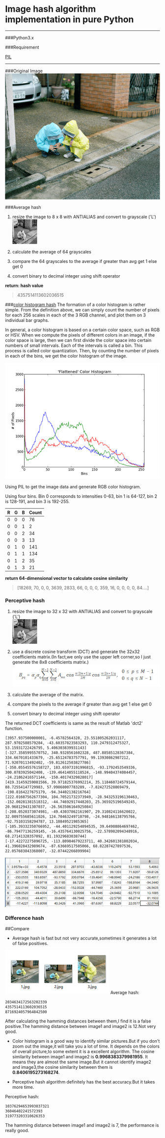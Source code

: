 # Image hash algorithm implementation in pure Python
---

###Python3.x

###Requirement

[PIL](https://pypi.python.org/pypi/PIL)

---

###Original Image 
![](IMG/1.jpg)
    
###Average hash   

1.  resize the image to 8 x 8 with ANTIALIAS and convert to grayscale  ('L')       
![](IMG/80x80.jpg)

2.  calculate the average of 64 grayscales
3.  compare the 64 grayscales to the average if greater than avg get 1 else get 0
4.  convert binary to decimal integer using shift operator

**return: hash value**
> 4357514113602036515

###[color histogram hash](https://en.wikipedia.org/wiki/Color_histogram)
The formation of a color histogram is rather simple. From the definition above, we can simply count the number of pixels for each 256 scales in each of the 3 RGB channel, and plot them on 3 individual bar graphs.

In general, a color histogram is based on a certain color space, such as RGB or HSV. When we compute the pixels of different colors in an image, if the color space is large, then we can first divide the color space into certain numbers of small intervals. Each of the intervals is called a bin. This process is called color quantization. Then, by counting the number of pixels in each of the bins, we get the color histogram of the image.

![](IMG/hist.png)

Using PIL to get the image data and generate RGB color histogram.

Using four bins. Bin 0 corresponds to intensities 0-63, bin 1 is 64-127, bin 2 is 128-191, and bin 3 is 192-255.

R | G | B | Count
----|----|----|----
0|0|0|76
0|0|1|2
0|0|2|34
0|0|3|13
0|1|0|141
0|1|1|134
0|1|2|35
0|1|3|21


**return 64-dimensional vector to calculate cosine similarity**
>[18269, 70, 0, 0, 3639, 2833, 66, 0, 0, 0, 359, 16, 0, 0, 0, 0, 84....]

### Perceptive hash

1.  resize the image to 32 x 32 with ANTIALIAS and convert to grayscale  ('L')      
![](IMG/80x80.jpg)

2.  use a discrete cosine transform (DCT) and generate the 32x32 coefficients matrix.(In fact,we only use the upper left corner,so I just generate the 8x8 coefficients matrix.)      
![](IMG/formula.png)

3.  calculate the average of the matrix.
4.  compare the pixels to the average if greater than avg get 1 else get 0
5.  convert binary to decimal integer using shift operator


The returned DCT coefficients is same as the result of Matlab 'dct2' function.


    [3957.937500000001, -6.45782564328, 23.551805262031117, 287.9702588579284, -43.60357823583293, 110.2479312475327, 53.15931722426795, 5.406303839931143]
    [-327.3585995570752, 340.9328561602328, 487.88585128367384, 334.6670101433679, -25.65124783757791, 99.13930862987212, 71.92070113492402, -59.812612503827786]
    [-350.05545576158727, 183.65973191996815, -93.1792453549336, 300.0783925042408, -139.46414055118524, -148.99404374084457, -24.21862416571144, -150.40174329828017]
    [419.31459259081566, 39.971825376992214, 35.118460724579144, 88.72554147729983, 57.99868007783289, -7.824272528869479, -198.8164227675179, -94.34402138216764]
    [222.01687562677304, 104.70521732373949, -28.943253196130463, -152.00281381518312, -44.74692917448203, 25.365925196549245, 20.968129431307037, -26.563506164925084]
    [-208.0520373074981, -49.43037862161907, 29.310824116620022, 32.009755685611026, 124.70463249710798, -24.948166138795766, -92.75103158294787, 13.10849521985365]
    [-105.39332350766952, -44.401129254094535, 39.64988864697462, -86.79477136259145, -16.435764130025756, -22.578982094348916, 68.27141328357092, 81.19329683038744]
    [-17.42272275896725, -113.80984679223711, 40.342601381802034, 41.396028432989674, -87.63669517505066, 68.82287427897536, 22.057683843368007, -32.07442266899904]

![](IMG/MATLAB.png)

### Difference hash




##Compare 

* Average hash is fast but not very accurate,sometimes it generates a lot of false positives.

![](IMG/figure1.png)
Average hash:

    2034634172563202339
    4357514113602036515
    8716924057964842500

After calculating the hamming distances between them,I find it is a false positive.The hamming distance between image1 and image2 is 12.Not very good.

* Color histogram is a good way to identify similar pictures.But if you don't zoom out the image,it will take you a lot of time.
It depends on the colors of overall picture,to some extent it is a excellent algorithm.
The cosine similarity between image1 and image2 is **0.9968383379981955**.
It means they are almost the same image.But it cannot identify image2 and image3,the cosine similarity between them is **0.8406195273168274**.

* Perceptive hash algorithm definitely has the best accuracy.But it takes more time.  

Perceptive hash:
  
    10376294653993037321
    36046402241572393
    319773203310626353
    
The hamming distance between image1 and image2 is 7, the performance is really good.